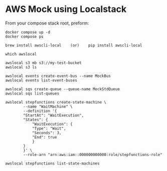 # AWS Mock using Localstack


From your compose stack root, preform:
```
docker compose up -d
docker compose ps
```

```
brew install awscli-local    (or)    pip install awscli-local
```

```
which awslocal
```

```
awslocal s3 mb s3://my-test-bucket
awslocal s3 ls
```

```
awslocal events create-event-bus --name MockBus
awslocal events list-event-buses
```

```
awslocal sqs create-queue --queue-name MockStdQueue
awslocal sqs list-queues
```

```
awslocal stepfunctions create-state-machine \
        --name "WaitMachine" \
        --definition '{
        "StartAt": "WaitExecution",
        "States": {
            "WaitExecution": {
            "Type": "Wait",
            "Seconds": 3,
            "End": true
            }
        }
        }' \
        --role-arn "arn:aws:iam::000000000000:role/stepfunctions-role"
```

```
awslocal stepfunctions list-state-machines
```
